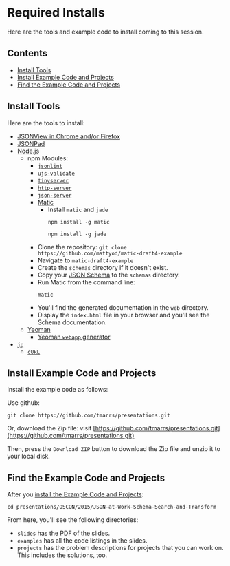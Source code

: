 Required Installs
=================
Here are the tools and example code to install coming to this session.

## Contents
- [Install Tools](#install-tools)
- [Install Example Code and Projects](#install-example-code-and-projects)
- [Find the Example Code and Projects](#find-the-example-code-and-projects)


## Install Tools
Here are the tools to install:
* [JSONView in Chrome and/or Firefox](https://github.com/tmarrs/json-at-work/tree/master/appendix-a#installing-jsonview-in-chrome-and-firefox)
* [JSONPad](https://github.com/tmarrs/json-at-work/tree/master/appendix-a#installing-jsonpad)
* [Node.js](https://github.com/tmarrs/json-at-work/tree/master/appendix-a#installing-nodejs)
  * npm Modules:
    * [`jsonlint`](https://github.com/tmarrs/json-at-work/tree/master/appendix-a#install-jsonlint)
    * [`ujs-validate`](https://github.com/tmarrs/json-at-work/tree/master/appendix-a#install-ujs-validate)
    * [`tinyserver`](https://github.com/tmarrs/json-at-work/tree/master/appendix-a#install-tinyserver)
    * [`http-server`](https://github.com/tmarrs/json-at-work/tree/master/appendix-a#install-http-server)
    * [`json-server`](https://github.com/tmarrs/json-at-work/tree/master/appendix-a#install-json-server)
    * [Matic](https://github.com/mattyod/matic-draft4-example)
      * Install `matic` and `jade`
        ```
        npm install -g matic
    
        npm install -g jade
        ```
     * Clone the repository: `git clone https://github.com/mattyod/matic-draft4-example`
     * Navigate to `matic-draft4-example`
     * Create the `schemas` directory if it doesn't exist.
     * Copy your [JSON Schema](https://github.com/tmarrs/presentations/tree/master/OSCON/2015/JSON-at-Work-Schema-Search-and-Transform/examples/schema/api/speaker-verbose-schema.json) to the `schemas` directory.
     * Run Matic from the command line:
       ```
       matic
       ```
     * You'll find the generated documentation in the `web` directory.
     * Display the `index.html` file in your browser and you'll see the Schema documentation.
  * [Yeoman](https://github.com/tmarrs/json-at-work/tree/master/appendix-a#installing-yeoman)
    * [Yeoman `webapp` generator](https://github.com/tmarrs/json-at-work/tree/master/appendix-a#installing-the-webapp-yeoman-generator)
* [`jq`](https://github.com/tmarrs/json-at-work/tree/master/appendix-a#installing-jq)
  * [`cURL`](https://github.com/tmarrs/json-at-work/tree/master/appendix-a#installing-curl)

## Install Example Code and Projects
Install the example code as follows:

Use github:
```
git clone https://github.com/tmarrs/presentations.git
```

Or, download the Zip file:
visit [https://github.com/tmarrs/presentations.git](https://github.com/tmarrs/presentations.git)

Then, press the `Download ZIP` button to download the Zip file and unzip it to your local disk.

## Find the Example Code and Projects
After you [install the Example Code and Projects](#install-example-code-and-projects):

```
cd presentations/OSCON/2015/JSON-at-Work-Schema-Search-and-Transform
```

From here, you'll see the following directories:
* `slides` has the PDF of the slides.
* `examples` has all the code listings in the slides.
* `projects` has the problem descriptions for projects that you can work on. This includes the solutions, too.
